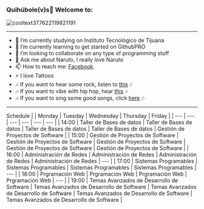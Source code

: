 ### Quihúbole(v)s👋 Welcome to: 

![cooltext377622119821191](https://user-images.githubusercontent.com/79481900/109228647-0003e180-7777-11eb-9281-fe789966b412.gif)

----

- 🔭 I’m currently studying on Instituto Tecnológico de Tijuana
- 🌱 I’m currently learning to get started on GithubPRO
- 👯 I’m looking to collaborate on any type of programming stuff
- 💬 Ask me about Naruto, I really love Naruto
- 📫 How to reach me: <a href="https://www.facebook.com/Eh.We.No.We/">Facebook</a>.
- ⚡ I love Tattoos
- 🎶 If you want to hear some rock, listen to <a href="https://open.spotify.com/playlist/6xgUn34NDLJ4H0kHMunnlX?si=e728a79c2a814485" target="_blank">this</a> 🎶
- 🎶 If you want to vibe with hip hop, hear <a href="https://open.spotify.com/playlist/2BOmXNuY68bAvgeNBv41qj?si=d9ac230d3fe14258" target="_blank">this</a> 🎶
- 🎶 If you want to sing some good songs, click <a href="https://open.spotify.com/playlist/0cMz2nDxttLWlElagYaVX1?si=ac88cced586e44a0" target="_blank">here</a> 🎶
----
Schedule
| | Monday | Tuesday | Wednesday | Thursday | Friday |
| --- | --- | --- | --- | --- | --- |
| 14:00 | Taller de Bases de datos |  Taller de Bases de datos  |  Taller de Bases de datos |  Taller de Bases de datos  |  Gestión de Proyectos de Software  |
| 15:00 | Gestión de Proyectos de Software  | Gestión de Proyectos de Software  | Gestión de Proyectos de Software  | Gestión de Proyectos de Software  | Gestión de Proyectos de Software |
| 16:00 | Administración de Redes | Administración de Redes | Administración de Redes | Administración de Redes | --- |
| 17:00 | Sistemas Programables | Sistemas Programables | Sistemas Programables | Sistemas Programables | --- |
| 18:00 | Prgramación Web | Prgramación Web | Prgramación Web | Prgramación Web | --- |
| 19:00 | Temas Avanzados de Desarrollo de Software | Temas Avanzados de Desarrollo de Software | Temas Avanzados de Desarrollo de Software | Temas Avanzados de Desarrollo de Software | Temas Avanzados de Desarrollo de Software |
